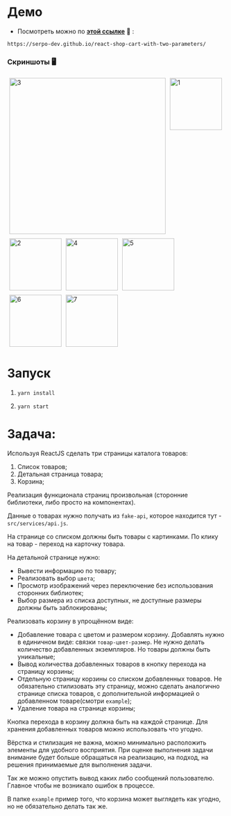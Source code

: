 # Демо

- Посмотреть можно по <b><a href="https://serpo-dev.github.io/react-shop-cart-with-two-parameters/" target="_blank">этой ссылке</a></b> 🔗 :

`https://serpo-dev.github.io/react-shop-cart-with-two-parameters/`


### Скриншоты 🖥️

<div style="display: flex; flex-direction: row; flex-wrap: wrap;">
    <img src="example/preview/3.jpg" alt="3" height="360" style="margin: 5px;">
    <img src="example/preview/1.jpg" alt="1" height="120" style="margin: 5px;">
    <img src="example/preview/2.jpg" alt="2" height="120" style="margin: 5px;">
    <img src="example/preview/4.jpg" alt="4" height="120" style="margin: 5px;">
    <img src="example/preview/5.jpg" alt="5" height="120" style="margin: 5px;">
    <img src="example/preview/6.jpg" alt="6" height="120" style="margin: 5px;">
    <img src="example/preview/7.jpg" alt="7" height="120" style="margin: 5px;">
</div>

# Запуск

1. `yarn install`

2. `yarn start`

# Задача:

Используя ReactJS сделать три страницы каталога товаров:

1. Список товаров;
2. Детальная страница товара;
3. Корзина;

Реализация функционала страниц произвольная (сторонние библиотеки, либо просто на компонентах).

Данные о товарах нужно получать из `fake-api`, которое находится тут - `src/services/api.js`.

На странице со списком должны быть товары с картинками. По клику на товар - переход на карточку товара.

На детальной странице нужно:
* Вывести информацию по товару;
* Реализовать выбор `цвета`;
* Просмотр изображений через переключение без использования сторонних библиотек;
* Выбор размера из списка доступных, не доступные размеры должны быть заблокированы;

Реализовать корзину в упрощённом виде:
* Добавление товара с цветом и размером корзину. Добавлять нужно в единичном виде: связки `товар-цвет-размер`. Не нужно делать количество добавленных экземпляров. Но товары должны быть уникальные;
* Вывод количества добавленных товаров в кнопку перехода на страницу корзины;
* Отдельную страницу корзины со списком добавленных товаров. Не обязательно стилизовать эту страницу, можно сделать аналогично странице списка товаров, с дополнительной информацией о добавленном товаре(смотри `example`);
* Удаление товара на странице корзины;

Кнопка перехода в корзину должна быть на каждой странице. Для хранения добавленных товаров можно использовать что угодно.

Вёрстка и стилизация не важна, можно минимально расположить элементы для удобного восприятия. При оценке выполнения задачи внимание будет больше обращаться на реализацию, на подход, на решения принимаемые для выполнения задачи.

Так же можно опустить вывод каких либо сообщений пользователю. Главное чтобы не возникало ошибок в процессе.

В папке `example` пример того, что корзина может выглядеть как угодно, но не обязательно делать так же.
